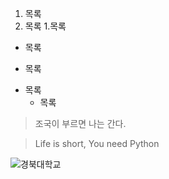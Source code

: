 1. 목록
1. 목록
    1.목록
   
+ 목록
- 목록
* 목록
  * 목록
    
>조국이 부르면 나는 간다.

>Life is short, You need Python

![경북대학교](http://news.imaeil.com/inc/photos/2020/12/03/2020120314314814325_l.jpg)